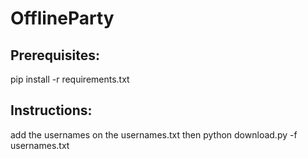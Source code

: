 
# OfflineParty

## Prerequisites:
pip install -r requirements.txt

## Instructions: 

add the usernames on the usernames.txt
 then  python download.py -f usernames.txt
